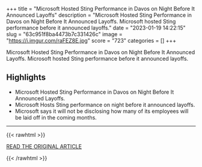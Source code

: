 +++
title = "Microsoft Hosted Sting Performance in Davos on Night Before It Announced Layoffs"
description = "Microsoft Hosted Sting Performance in Davos on Night Before It Announced Layoffs. Microsoft hosted Sting performance before it announced layoffs."
date = "2023-01-19 14:22:15"
slug = "63c951f8ba4473b7c331426c"
image = "https://i.imgur.com/raFEZ8E.jpg"
score = "723"
categories = []
+++

Microsoft Hosted Sting Performance in Davos on Night Before It Announced Layoffs. Microsoft hosted Sting performance before it announced layoffs.

## Highlights

- Microsoft Hosted Sting Performance in Davos on Night Before It Announced Layoffs.
- Microsoft Hosts Sting performance on night before it announced layoffs.
- Microsoft says it will not be disclosing how many of its employees will be laid off in the coming months.

---

{{< rawhtml >}}
  <p class="article-category">
    <a target="_blank" href="https://www.wsj.com/livecoverage/davos2023/card/microsoft-hosted-sting-performance-in-davos-on-night-before-it-announced-layoffs-cRHO4k295pSWarvtfQRJ?page=1">READ THE ORIGINAL ARTICLE</a>
  </p>
{{< /rawhtml >}}
